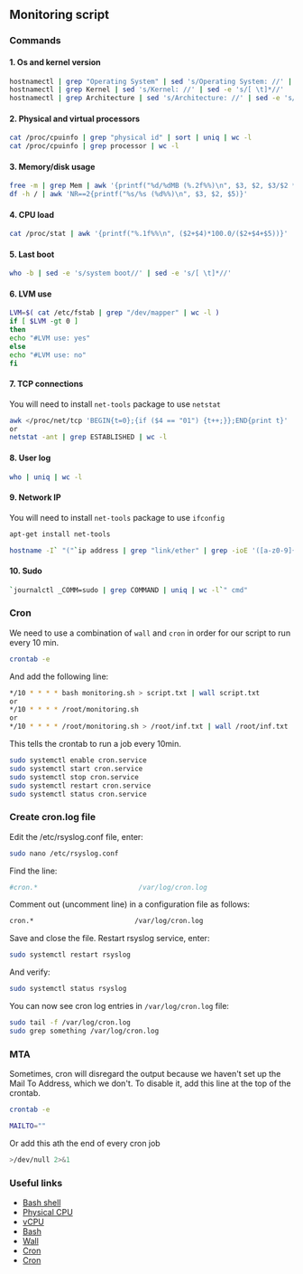 ## Monitoring script
### Commands

#### 1. Os and kernel version
```bash
hostnamectl | grep "Operating System" | sed 's/Operating System: //' | sed -e 's/[ \t]*//'
hostnamectl | grep Kernel | sed 's/Kernel: //' | sed -e 's/[ \t]*//'
hostnamectl | grep Architecture | sed 's/Architecture: //' | sed -e 's/[ \t]*//'
```

#### 2. Physical and virtual processors
```bash
cat /proc/cpuinfo | grep "physical id" | sort | uniq | wc -l
cat /proc/cpuinfo | grep processor | wc -l
```

#### 3. Memory/disk usage
```bash
free -m | grep Mem | awk '{printf("%d/%dMB (%.2f%%)\n", $3, $2, $3/$2 * 100.0}'
df -h / | awk 'NR==2{printf("%s/%s (%d%%)\n", $3, $2, $5)}' 
```

#### 4. CPU load
```bash
cat /proc/stat | awk '{printf("%.1f%%\n", ($2+$4)*100.0/($2+$4+$5))}' | head -1
```

#### 5. Last boot
```bash
who -b | sed -e 's/system boot//' | sed -e 's/[ \t]*//'
```

#### 6. LVM use
```bash
LVM=$( cat /etc/fstab | grep "/dev/mapper" | wc -l )
if [ $LVM -gt 0 ]
then
echo "#LVM use: yes"
else
echo "#LVM use: no"
fi
```

#### 7. TCP connections
You will need to install `net-tools` package to use `netstat`
```bash
awk </proc/net/tcp 'BEGIN{t=0};{if ($4 == "01") {t++;}};END{print t}'
or
netstat -ant | grep ESTABLISHED | wc -l
```

#### 8. User log
```bash
who | uniq | wc -l
```

#### 9. Network IP
You will need to install `net-tools` package to use `ifconfig`
```bash
apt-get install net-tools
```

```bash
hostname -I` "("`ip address | grep "link/ether" | grep -ioE '([a-z0-9]{2}:){5}..' | head -1`")"
```

#### 10. Sudo
```bash
`journalctl _COMM=sudo | grep COMMAND | uniq | wc -l`" cmd"
```

### Cron
We need to use a combination of `wall` and `cron` in order for our script to run every 10 min.

```bash
crontab -e
```
And add the following line:
```bash
*/10 * * * * bash monitoring.sh > script.txt | wall script.txt
or
*/10 * * * * /root/monitoring.sh
or
*/10 * * * * /root/monitoring.sh > /root/inf.txt | wall /root/inf.txt 
```
This tells the crontab to run a job every 10min.
```bash
sudo systemctl enable cron.service
sudo systemctl start cron.service
sudo systemctl stop cron.service
sudo systemctl restart cron.service
sudo systemctl status cron.service
```
### Create cron.log file
Edit the /etc/rsyslog.conf file, enter:
```bash
sudo nano /etc/rsyslog.conf
```
Find the line:
```bash
#cron.*                         /var/log/cron.log
```
Comment out (uncomment line) in a configuration file as follows:
```bash
cron.*                         /var/log/cron.log
```

Save and close the file. Restart rsyslog service, enter:
```bash
sudo systemctl restart rsyslog
```
And verify:
```bash
sudo systemctl status rsyslog
```
You can now see cron log entries in `/var/log/cron.log` file:
```bash
sudo tail -f /var/log/cron.log
sudo grep something /var/log/cron.log
```

### MTA
Sometimes, cron will disregard the output because we haven't set up the Mail To Address, which we don't. To disable it, add this line at the top of the crontab.
```bash
crontab -e

MAILTO=""
```
Or add this ath the end of every cron job
```bash
>/dev/null 2>&1
```

### Useful links
- [Bash shell](https://www.2daygeek.com/bash-shell-script-view-linux-system-information/)
- [Physical CPU](https://developpaper.com/how-to-view-the-physical-cpu-logical-cpu-and-cpu-number-of-linux-servers/)
- [vCPU](https://webhostinggeeks.com/howto/how-to-display-the-number-of-processors-vcpu-on-linux-vps/)
- [Bash](https://medium.com/@david_packman/gathering-linux-system-information-using-bash-3bfaaed7755f)
- [Wall](https://www.howtoforge.com/linux-wall-command/)
- [Cron](https://www.cyberciti.biz/faq/how-do-i-add-jobs-to-cron-under-linux-or-unix-oses/)
- [Cron](https://www.cyberciti.biz/faq/linux-execute-cron-job-after-system-reboot/)
